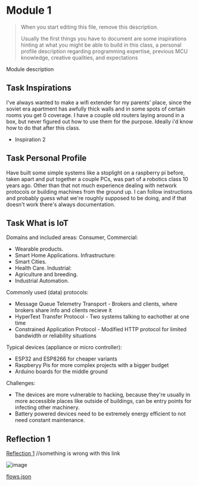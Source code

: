 # Module 1


> When you start editing this file, remove this description.
>
> Usually the first things you have to document are some inspirations hinting at what
> you might be able to build in this class, a personal profile description regarding
> programming expertise, previous MCU knowledge, creative qualities, and expectations

Module description

## Task Inspirations

I've always wanted to make a wifi extender for my parents' place, since the soviet era apartment has awfully thick walls and in some spots of certain rooms you get 0 coverage. I have a couple old routers laying around in a box, but never figured out how to use them for the purpose. Ideally i'd know how to do that after this class.
- Inspiration 2

## Task Personal Profile
Have built some simple systems like a stoplight on a raspberry pi before, taken apart and put together a couple PCs, was part of a robotics class 10 years ago. Other than that not much experience dealing with network protocols or building machines from the ground up. I can follow instructions and probably guess what we're roughly supposed to be doing, and if that doesn't work there's always documentation.
## Task What is IoT

Domains and included areas:
Consumer, Commercial:
  - Wearable products.
  - Smart Home Applications.
Infrastructure:
  - Smart Cities.
  - Health Care.
Industrial:
  - Agriculture and breeding.
  - Industrial Automation.

Commonly used (data) protocols:
- Message Queue Telemetry Transport - Brokers and clients, where brokers share info and clients recieve it
- HyperText Transfer Protocol - Two systems talking to eachother at one time
- Constrained Application Protocol  - Modified HTTP protocol for limited bandwidth or reliability situations

Typical devices (appliance or micro controller):

- ESP32 and ESP8266 for cheaper variants
- Raspberyy Pis for more complex projects with a bigger budget
- Arduino boards for the middle ground

Challenges:

- The devices are more vulnerable to hacking, because they're usually in more accessible places like outside of buildings, can be entry points for infecting other machinery.
- Battery powered devices need to be extremely energy efficient to not need constant maintenance.

## Reflection 1
[Reflection 1](Reflections/ref01.md) //something is wrong with this link

![image](https://github.com/user-attachments/assets/637d904d-b1df-4ab7-b8ad-9aee0cde3bc0)


[flows.json](https://github.com/user-attachments/files/18833189/flows.json)
